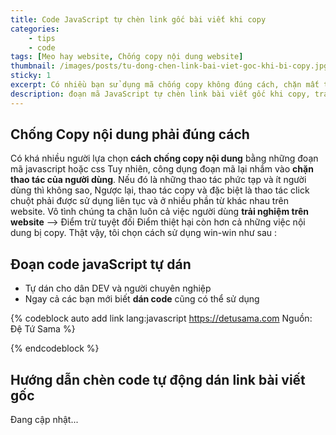 ```yaml
---
title: Code JavaScript tự chèn link gốc bài viết khi copy
categories: 
    - tips
    - code
tags: [Mẹo hay website, Chống copy nội dung website]
thumbnail: /images/posts/tu-dong-chen-link-bai-viet-goc-khi-bi-copy.jpg
sticky: 1
excerpt: Có nhiều bạn sử dụng mã chống copy không đúng cách, chặn mất thao tác quen dùng của người dùng, trong đây là cách thức dùng khác và giải quyết được vấn đề copy nội dung website bằng cách win-win, tự chèn link gốc bài viết khi copy mà không phải chặn thao tác
description: đoạn mã JavaScript tự chèn link bài viết gốc khi copy, tránh việc chống copy chặn thao tác người dùng
---
```

## Chống Copy nội dung phải đúng cách
Có khá nhiều người lựa chọn **cách chống copy nội dung** bằng những đoạn mã javascript hoặc css
Tuy nhiên, công dụng đoạn mã lại nhắm vào **chặn thao tác của người dùng**.
Nếu đó là những thao tác phức tạp và ít người dùng thì không sao, Ngược lại,
thao tác copy và đặc biệt là thao tác click chuột phải được sử dụng liên tục và ở nhiều phần từ khác nhau trên website.
Vô tình chúng ta chặn luôn cả việc người dùng **trải nghiệm trên website** --> Điểm trừ tuyệt đối
Điểm thiệt hại còn hơn cả những việc nội dung bị copy.
Thật vậy, tôi chọn cách sử dụng win-win như sau :
## Đoạn code javaScript tự dán

- Tự dán cho dân DEV và người chuyên nghiệp
- Ngay cả các bạn mới biết **dán code** cũng có thể sử dụng

{% codeblock auto add link lang:javascript https://detusama.com Nguồn: Đệ Tứ Sama %}
<script type="text/javascript">
    function addLink() {
        var body_element = document.getElementsByTagName("body")[0];
        var selection;
        selection = window.getSelection();
        var pagelink =
            "<br/><br/>Link nguồn : <a href='" +
            document.location.href +
            "'>" +
            document.location.href +
            "</a>";
        var copytext = selection + pagelink;
        var newdiv = document.createElement("div");
        newdiv.style.position = "absolute";
        newdiv.style.left = "-99999px";
        body_element.appendChild(newdiv);
        newdiv.innerHTML = copytext;
        selection.selectAllChildren(newdiv);
        window.setTimeout(function() {
            body_element.removeChild(newdiv);
        }, 0);
    }
    document.oncopy = addLink;
</script>
{% endcodeblock %}

## Hướng dẫn chèn code tự động dán link bài viết gốc

Đang cập nhật...